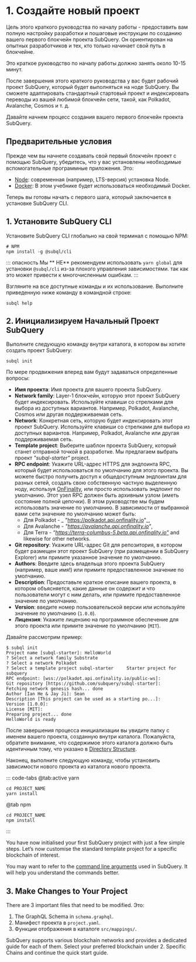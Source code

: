 # 1. Создайте новый проект

Цель этого краткого руководства по началу работы - предоставить вам полную настройку разработки и пошаговые инструкции по созданию вашего первого блокчейн проекта SubQuery. Он ориентирован на опытных разработчиков и тех, кто только начинает свой путь в блокчейне.

Это краткое руководство по началу работы должно занять около 10-15 минут.

После завершения этого краткого руководства у вас будет рабочий проект SubQuery, который будет выполняться на ноде SubQuery. Вы сможете адаптировать стандартный стартовый проект и индексировать переводы из вашей любимой блокчейн сети, такой, как Polkadot, Avalanche, Cosmos и т. д.

Давайте начнем процесс создания вашего первого блокчейн проекта SubQuery.

## Предварительные условия

Прежде чем вы начнете создавать свой первый блокчейн проект с помощью SubQuery, убедитесь, что у вас установлены необходимые вспомогательные программные приложения. Это:

- [Node](https://nodejs.org/en/): современная (например, LTS-версия) установка Node.
- [Docker](https://docker.com/): В этом учебнике будет использоваться необходимый Docker.

Теперь вы готовы начать с первого шага, который заключается в установке SubQuery CLI.

## 1. Установите SubQuery CLI

Установите SubQuery CLI глобально на свой терминал с помощью NPM:

```shell
# NPM
npm install -g @subql/cli
```

::: опасность Мы ** НЕ** рекомендуем использовать `yarn global` для установки `@subql/cli` из-за плохого управления зависимостями. так как это может привести к многочисленным ошибкам. :::

Взгляните на все доступные команды и их использование. Выполните приведенную ниже команду в командной строке:

```shell
subql help
```

## 2. Инициализируем Начальный Проект SubQuery

Выполните следующую команду внутри каталога, в котором вы хотите создать проект SubQuery:

```shell
subql init
```

По мере продвижения вперед вам будут задаваться определенные вопросы:

- **Имя проекта**: Имя проекта для вашего проекта SubQuery.
- **Network family**: Layer-1 блокчейн, которую этот проект SubQuery будет индексировать. Используйте клавиши со стрелками для выбора из доступных вариантов. Например, Polkadot, Avalanche, Cosmos или другая поддерживаемая сеть.
- **Network**: Конкретная сеть, которую будет индексировать этот проект SubQuery. Используйте клавиши со стрелками для выбора из доступных вариантов. Например, Polkadot, Avalanche или другая поддерживаемая сеть.
- **Template project**: Выберите шаблон проекта SubQuery, который станет отправной точкой в разработке. Мы предлагаем выбрать проект _"subql-starter"_ project.
- **RPC endpoint**: Укажите URL-адрес HTTPS для эндпоинта RPC, который будет использоваться по умолчанию для этого проекта. Вы можете быстро получить доступ к общедоступным эндпоинтам для разных сетей, создать свою собственную частную выделенную ноду, используя [OnFinality](https://app.onfinality.io), или просто использовать эндпоинт по умолчанию. Этот узел RPC должен быть архивным узлом (иметь состояние полной цепочки). В этом руководстве мы будем использовать значение по умолчанию. В зависимости от выбранной вами сети значение по умолчанию может быть:
  - Для Polkadot - _ "https://polkadot.api.onfinality.io"_,
  - Для Avalanche - _"https://avalanche.api.onfinality.io"_,
  - Для Terra - _“https://terra-columbus-5.beta.api.onfinality.io”_ and likewise for other networks. <br/>
- **Git repository**: Укажите URL-адрес Git для репозитория, в котором будет размещен этот проект SubQuery (при размещении в SubQuery Explorer) или примите указанное значение по умолчанию.
- **Authors**: Введите здесь владельца этого проекта SubQuery (например, ваше имя!) или примите предоставленное значение по умолчанию.
- **Description**: Предоставьте краткое описание вашего проекта, в котором объясняется, какие данные он содержит и что пользователи могут с ним делать, или примите предоставленное значение по умолчанию.
- **Version**: введите номер пользовательской версии или используйте значение по умолчанию (`1.0.0`).
- **Лицензия**: Укажите лицензию на программное обеспечение для этого проекта или примите значение по умолчанию (`MIT`).

Давайте рассмотрим пример:

```shell
$ subql init
Project name [subql-starter]: HelloWorld
? Select a network family Substrate
? Select a network Polkadot
? Select a template project subql-starter     Starter project for subquery
RPC endpoint: [wss://polkadot.api.onfinality.io/public-ws]:
Git repository [https://github.com/subquery/subql-starter]:
Fetching network genesis hash... done
Author [Ian He & Jay Ji]: Sean
Description [This project can be used as a starting po...]:
Version [1.0.0]:
License [MIT]:
Preparing project... done
HelloWorld is ready
```

После завершения процесса инициализации вы увидите папку с именем вашего проекта, созданную внутри каталога. Пожалуйста, обратите внимание, что содержимое этого каталога должно быть идентичным тому, что указано в [Directory Structure](../build/introduction.md#directory-structure).

Наконец, выполните следующую команду, чтобы установить зависимости нового проекта из каталога нового проекта.

::: code-tabs @tab:active yarn

```shell
cd PROJECT_NAME
yarn install
```

@tab npm

```shell
cd PROJECT_NAME
npm install
```

:::

You have now initialised your first SubQuery project with just a few simple steps. Let’s now customise the standard template project for a specific blockchain of interest.

You may want to refer to the [command line arguments](../run_publish/references.md) used in SubQuery. It will help you understand the commands better.

## 3. Make Changes to Your Project

There are 3 important files that need to be modified. Это:

1. The GraphQL Schema in `schema.graphql`.
2. Манифест проекта в `project.yaml`.
3. Функции отображения в каталоге `src/mappings/`.

SubQuery supports various blockchain networks and provides a dedicated guide for each of them. Select your preferred blockchain under 2. Specific Chains and continue the quick start guide.
